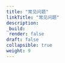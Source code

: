 ```yaml
---
title: "常见问题"
linkTitle: "常见问题"
description:
_build:
 render: false 
draft: false
collapsible: true
weight: 9
---
```



